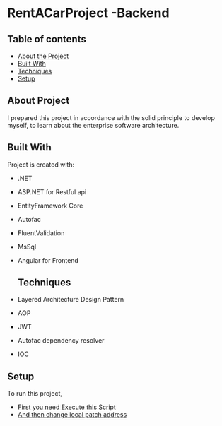 # RentACarProject -Backend
## Table of contents
* [About the Project](#about-project)
* [Built With](#built-with)
* [Techniques](#techniques)
* [Setup](#setup)

## About Project
I prepared this project in accordance with the solid principle to develop myself, 
to learn about the enterprise software architecture.	

 ## Built With
Project is created with:
* .NET
* ASP.NET for Restful api
* EntityFramework Core
* Autofac
* FluentValidation
* MsSql
* Angular for Frontend
	
  ## Techniques
* Layered Architecture Design Pattern
* AOP
* JWT
* Autofac dependency resolver
* IOC

## Setup
To run this project,

* [First you need Execute this Script](https://github.com/FatihBaycu/RentACarProject/blob/master/CarRentalDatabase.sql)
* [And then change local patch address](https://github.com/FatihBaycu/RentACarProject/blob/master/DataAccess/Concrete/EntityFramework/RentACarContext.cs)
